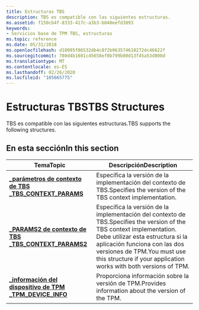 ```yaml
---
title: Estructuras TBS
description: TBS es compatible con las siguientes estructuras.
ms.assetid: f150cb4f-8333-417c-a3b3-b040eefd3893
keywords:
- Servicios base de TPM TBS, estructuras
ms.topic: reference
ms.date: 05/31/2018
ms.openlocfilehash: d18095f06532db4c8f2b963574610272dc46622f
ms.sourcegitcommit: 780d4b1601c45658ef0b799b80d13f45a53d808d
ms.translationtype: MT
ms.contentlocale: es-ES
ms.lasthandoff: 02/26/2020
ms.locfileid: "105665775"
---
```

# <a name="tbs-structures"></a><span data-ttu-id="75cdb-104">Estructuras TBS</span><span class="sxs-lookup"><span data-stu-id="75cdb-104">TBS Structures</span></span>

<span data-ttu-id="75cdb-105">TBS es compatible con las siguientes estructuras.</span><span class="sxs-lookup"><span data-stu-id="75cdb-105">TBS supports the following structures.</span></span>

## <a name="in-this-section"></a><span data-ttu-id="75cdb-106">En esta sección</span><span class="sxs-lookup"><span data-stu-id="75cdb-106">In this section</span></span>



| <span data-ttu-id="75cdb-107">Tema</span><span class="sxs-lookup"><span data-stu-id="75cdb-107">Topic</span></span>                                                           | <span data-ttu-id="75cdb-108">Descripción</span><span class="sxs-lookup"><span data-stu-id="75cdb-108">Description</span></span>                                                                                                                                          |
|-----------------------------------------------------------------|------------------------------------------------------------------------------------------------------------------------------------------------------|
| [<span data-ttu-id="75cdb-109">**\_parámetros de contexto de TBS \_**</span><span class="sxs-lookup"><span data-stu-id="75cdb-109">**TBS\_CONTEXT\_PARAMS**</span></span>](/windows/win32/api/tbs/ns-tbs-tbs_context_params)<br/>   | <span data-ttu-id="75cdb-110">Especifica la versión de la implementación del contexto de TBS.</span><span class="sxs-lookup"><span data-stu-id="75cdb-110">Specifies the version of the TBS context implementation.</span></span><br/>                                                                                  |
| [<span data-ttu-id="75cdb-111">**\_PARAMS2 de contexto de TBS \_**</span><span class="sxs-lookup"><span data-stu-id="75cdb-111">**TBS\_CONTEXT\_PARAMS2**</span></span>](/windows/win32/api/tbs/ns-tbs-tbs_context_params2)<br/> | <span data-ttu-id="75cdb-112">Especifica la versión de la implementación del contexto de TBS.</span><span class="sxs-lookup"><span data-stu-id="75cdb-112">Specifies the version of the TBS context implementation.</span></span> <span data-ttu-id="75cdb-113">Debe utilizar esta estructura si la aplicación funciona con las dos versiones de TPM.</span><span class="sxs-lookup"><span data-stu-id="75cdb-113">You must use this structure if your application works with both versions of TPM.</span></span><br/> |
| [<span data-ttu-id="75cdb-114">**\_información del dispositivo de TPM \_**</span><span class="sxs-lookup"><span data-stu-id="75cdb-114">**TPM\_DEVICE\_INFO**</span></span>](/windows/desktop/api/Tbs/ns-tbs-tpm_device_info)<br/>         | <span data-ttu-id="75cdb-115">Proporciona información sobre la versión de TPM.</span><span class="sxs-lookup"><span data-stu-id="75cdb-115">Provides information about the version of the TPM.</span></span><br/>                                                                                        |



 

 

 





